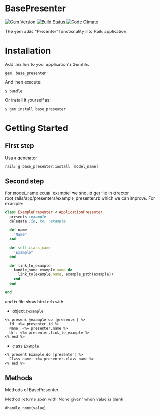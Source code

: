# BasePresenter
[![Gem Version](https://badge.fury.io/rb/base_presenter.png)](http://badge.fury.io/rb/base_presenter) 
[![Build Status](https://travis-ci.org/raglub/base_presenter.png?branch=master)](https://travis-ci.org/raglub/base_presenter)
[![Code Climate](https://codeclimate.com/github/raglub/base_presenter.png)](https://codeclimate.com/github/raglub/base_presenter)

The gem adds "Presenter" functionality into Rails application.

# Installation

Add this line to your application's Gemfile:

    gem 'base_presenter'

And then execute:

    $ bundle

Or install it yourself as:

    $ gem install base_presenter

# Getting Started

## First step

Usa a generator

    rails g base_presenter:install [model_name]

## Second step

For model_name equal 'example' we should get file in director root_rails/app/presenters/example_presenter.rb which we can improve.
For example:

```ruby
class ExamplePresenter < ApplicationPresenter
  presents :example
  delegate :id, to: :example

  def name
    "Name"
  end

  def self.class_name
    "Example"
  end

  def link_to_example
    handle_none example.name do
      link_to(example.name, example_path(example))
    end
  end

end
```

and in file show.html.erb with:
* object `@example`

```erb
<% present @example do |presenter| %>
  Id: <%= presenter.id %>
  Name: <%= presenter.name %>
  Url: <%= presenter.link_to_example %>
<% end %>
```

* class `Example`

```erb
<% present Example do |presenter| %>
  Class name: <%= presenter.class_name %>
<% end %>
```

## Methods

Methods of BasePresenter

Method returns span with 'None given' when value is blank
```erb
#handle_none(value)
```
